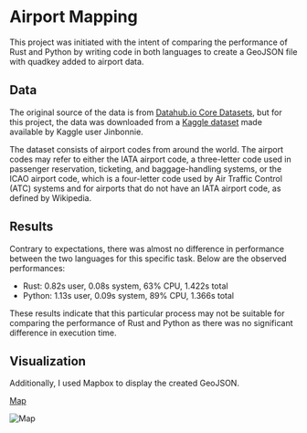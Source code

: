 # Airport Mapping

This project was initiated with the intent of comparing the performance of Rust and Python by writing code in both languages to create a GeoJSON file with quadkey added to airport data.

## Data

The original source of the data is from [Datahub.io Core Datasets](https://datahub.io/core/airport-codes), but for this project, the data was downloaded from a [Kaggle dataset](https://www.kaggle.com/datasets/jinbonnie/airport-information) made available by Kaggle user Jinbonnie.

The dataset consists of airport codes from around the world. The airport codes may refer to either the IATA airport code, a three-letter code used in passenger reservation, ticketing, and baggage-handling systems, or the ICAO airport code, which is a four-letter code used by Air Traffic Control (ATC) systems and for airports that do not have an IATA airport code, as defined by Wikipedia.

## Results

Contrary to expectations, there was almost no difference in performance between the two languages for this specific task. Below are the observed performances:

- Rust: 0.82s user, 0.08s system, 63% CPU, 1.422s total
- Python: 1.13s user, 0.09s system, 89% CPU, 1.366s total

These results indicate that this particular process may not be suitable for comparing the performance of Rust and Python as there was no significant difference in execution time. 

## Visualization

Additionally, I used Mapbox to display the created GeoJSON. 

[Map](https://masaishi.github.io/airport-mapping/)

![Map](https://github.com/masaishi/airport-mapping/blob/master/images/map.png)
